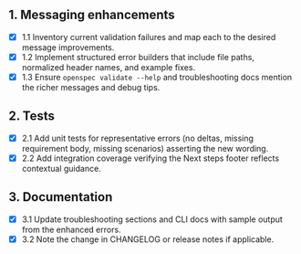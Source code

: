 ## 1. Messaging enhancements
- [x] 1.1 Inventory current validation failures and map each to the desired message improvements.
- [x] 1.2 Implement structured error builders that include file paths, normalized header names, and example fixes.
- [x] 1.3 Ensure `openspec validate --help` and troubleshooting docs mention the richer messages and debug tips.

## 2. Tests
- [x] 2.1 Add unit tests for representative errors (no deltas, missing requirement body, missing scenarios) asserting the new wording.
- [x] 2.2 Add integration coverage verifying the Next steps footer reflects contextual guidance.

## 3. Documentation
- [x] 3.1 Update troubleshooting sections and CLI docs with sample output from the enhanced errors.
- [x] 3.2 Note the change in CHANGELOG or release notes if applicable.
